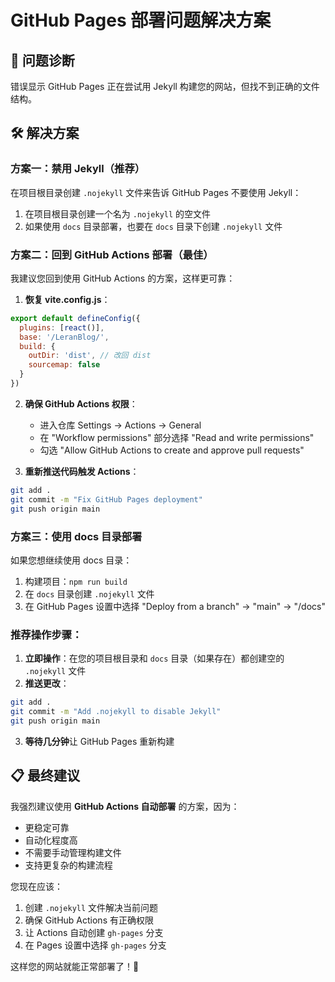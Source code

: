 # GitHub Pages 部署问题解决方案

## 🚨 问题诊断
错误显示 GitHub Pages 正在尝试用 Jekyll 构建您的网站，但找不到正确的文件结构。

## 🛠️ 解决方案

### 方案一：禁用 Jekyll（推荐）

在项目根目录创建 `.nojekyll` 文件来告诉 GitHub Pages 不要使用 Jekyll：

1. 在项目根目录创建一个名为 `.nojekyll` 的空文件
2. 如果使用 `docs` 目录部署，也要在 `docs` 目录下创建 `.nojekyll` 文件

### 方案二：回到 GitHub Actions 部署（最佳）

我建议您回到使用 GitHub Actions 的方案，这样更可靠：

1. **恢复 vite.config.js**：
```javascript
export default defineConfig({
  plugins: [react()],
  base: '/LeranBlog/',
  build: {
    outDir: 'dist', // 改回 dist
    sourcemap: false
  }
})
```

2. **确保 GitHub Actions 权限**：
   - 进入仓库 Settings → Actions → General
   - 在 "Workflow permissions" 部分选择 "Read and write permissions"
   - 勾选 "Allow GitHub Actions to create and approve pull requests"

3. **重新推送代码触发 Actions**：
```bash
git add .
git commit -m "Fix GitHub Pages deployment"
git push origin main
```

### 方案三：使用 docs 目录部署

如果您想继续使用 docs 目录：

1. 构建项目：`npm run build`
2. 在 `docs` 目录创建 `.nojekyll` 文件
3. 在 GitHub Pages 设置中选择 "Deploy from a branch" → "main" → "/docs"

### 推荐操作步骤：

1. **立即操作**：在您的项目根目录和 `docs` 目录（如果存在）都创建空的 `.nojekyll` 文件
2. **推送更改**：
```bash
git add .
git commit -m "Add .nojekyll to disable Jekyll"
git push origin main
```
3. **等待几分钟**让 GitHub Pages 重新构建

## 📋 最终建议

我强烈建议使用 **GitHub Actions 自动部署** 的方案，因为：
- 更稳定可靠
- 自动化程度高
- 不需要手动管理构建文件
- 支持更复杂的构建流程

您现在应该：
1. 创建 `.nojekyll` 文件解决当前问题
2. 确保 GitHub Actions 有正确权限
3. 让 Actions 自动创建 `gh-pages` 分支
4. 在 Pages 设置中选择 `gh-pages` 分支

这样您的网站就能正常部署了！🚀
